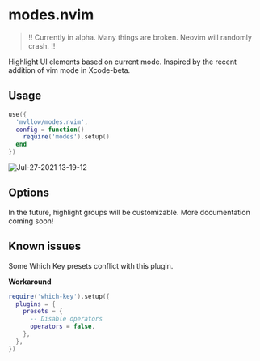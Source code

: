 # modes.nvim

> !! Currently in alpha. Many things are broken. Neovim will randomly crash. !!

Highlight UI elements based on current mode. Inspired by the recent addition of vim mode in Xcode-beta.

## Usage

```lua
use({
  'mvllow/modes.nvim',
  config = function()
    require('modes').setup()
  end
})
```

![Jul-27-2021 13-19-12](https://user-images.githubusercontent.com/1474821/127207394-0cca49b9-1cb0-4869-9310-9f9a922d3da0.gif)

## Options

In the future, highlight groups will be customizable. More documentation coming soon!

## Known issues

Some Which Key presets conflict with this plugin.

**Workaround**

```lua
require('which-key').setup({
  plugins = {
    presets = {
      -- Disable operators
      operators = false,
    },
  },
})
```

